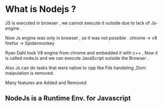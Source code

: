 # What is Nodejs ?

JS is executed in browser , we cannot execute it outside due to lack of Js-engine .

Now Js engine was only in browser , so it was not possible .
chrome -> v8
firefox -> Spidermonkey 

Ryan Dahl took V8 engine from chrome and embedded it with c++ , Now it is called nodeJs and we can execute JavaScript outside the Browser . 

Also Js can do tasks that were native to cpp like File handeling ,Dom maipulation is removed.

Many features are Added and Removed 

## NodeJs is a Runtime Env. for Javascript




